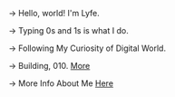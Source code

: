 → Hello, world! I'm Lyfe.

→ Typing 0s and 1s is what I do.

→ Following My Curiosity of Digital World.

→ Building, 010. [More](twitter.com/010engine)

→ More Info About Me [Here](lyfe.fyi)
